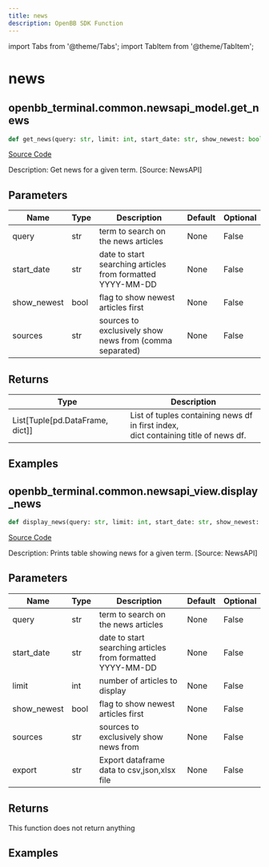 ```yaml
---
title: news
description: OpenBB SDK Function
---
```


import Tabs from '@theme/Tabs';
import TabItem from '@theme/TabItem';

# news

<Tabs>
<TabItem value="model" label="Model" default>

## openbb_terminal.common.newsapi_model.get_news

```python title='openbb_terminal/common/newsapi_model.py'
def get_news(query: str, limit: int, start_date: str, show_newest: bool, sources: str) -> List
```
[Source Code](https://github.com/OpenBB-finance/OpenBBTerminal/tree/main/openbb_terminal/common/newsapi_model.py#L18)

Description: Get news for a given term. [Source: NewsAPI]

## Parameters

| Name | Type | Description | Default | Optional |
| ---- | ---- | ----------- | ------- | -------- |
| query | str | term to search on the news articles | None | False |
| start_date | str | date to start searching articles from formatted YYYY-MM-DD | None | False |
| show_newest | bool | flag to show newest articles first | None | False |
| sources | str | sources to exclusively show news from (comma separated) | None | False |

## Returns

| Type | Description |
| ---- | ----------- |
| List[Tuple[pd.DataFrame, dict]] | List of tuples containing news df in first index,<br/>dict containing title of news df. |

## Examples



</TabItem>
<TabItem value="view" label="View">

## openbb_terminal.common.newsapi_view.display_news

```python title='openbb_terminal/common/newsapi_view.py'
def display_news(query: str, limit: int, start_date: str, show_newest: bool, sources: str, export: str) -> None
```
[Source Code](https://github.com/OpenBB-finance/OpenBBTerminal/tree/main/openbb_terminal/common/newsapi_view.py#L19)

Description: Prints table showing news for a given term. [Source: NewsAPI]

## Parameters

| Name | Type | Description | Default | Optional |
| ---- | ---- | ----------- | ------- | -------- |
| query | str | term to search on the news articles | None | False |
| start_date | str | date to start searching articles from formatted YYYY-MM-DD | None | False |
| limit | int | number of articles to display | None | False |
| show_newest | bool | flag to show newest articles first | None | False |
| sources | str | sources to exclusively show news from | None | False |
| export | str | Export dataframe data to csv,json,xlsx file | None | False |

## Returns

This function does not return anything

## Examples



</TabItem>
</Tabs>